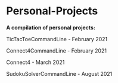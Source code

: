# Personal-Projects

**A compilation of personal projects:**

TicTacToeCommandLine - February 2021

Connect4CommandLine - February 2021

Connect4 - March 2021

SudokuSolverCommandLine - August 2021

